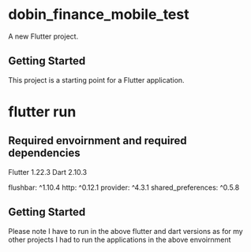 # dobin_finance_mobile_test

A new Flutter project.

## Getting Started

This project is a starting point for a Flutter application.
# flutter run

## Required envoirnment and required dependencies

Flutter 1.22.3
Dart 2.10.3

flushbar: ^1.10.4
http: ^0.12.1
provider: ^4.3.1
shared_preferences: ^0.5.8

## Getting Started
Please note I have to run in the above flutter and dart versions as for my other projects I had to run the applications in the above envoirnment